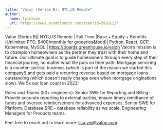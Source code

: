 ```yaml
---
title: "Valon (Series B): NYC,US Remote"
author:
  name: lyinkwan
  url: https://news.ycombinator.com/item?id=39281127
---
```

Valon (Series B)| NYC,US Remote | Full Time |Base + Equity + Benefits (Unlimited PTO, $400&#x2F;monthly for groceries&amp;food)| Python, React, GCP, Kubernetes, MySQL | <a href="https:&#x2F;&#x2F;boards.greenhouse.io&#x2F;valon" rel="nofollow">https:&#x2F;&#x2F;boards.greenhouse.io&#x2F;valon</a>
Valon’s mission is to champion homeowners as the partner they trust with their home and future. Our ultimate goal is to guide homeowners through every step of their financial journey, no matter what life puts on their path. Mortgage servicing is a counter-cyclical business (which is part of the reason we started this company!) and gets paid a recurring revenue based on mortgage loans outstanding (which doesn&#x27;t really change even when mortgage originations slow). We 5x our loan count in 2023!

Roles and Teams (50+ engineers): Senior SWE for Reporting and Billing- Provide accurate reporting to external parties, ensure timely remittance of funds and oversee reimbursement for advanced expenses. Senior SWE for Platform, Database SRE - database reliability as we scale, Engineering Managers for Products teams.

Feel free to reach out to learn more: lisa.yin@valon.com.
